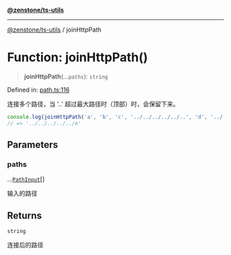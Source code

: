 [**@zenstone/ts-utils**](../README.md)

***

[@zenstone/ts-utils](../globals.md) / joinHttpPath

# Function: joinHttpPath()

> **joinHttpPath**(...`paths`): `string`

Defined in: [path.ts:116](https://github.com/janpoem/ts-utils/blob/4facee14310dda7258a7321b86b7470b497dc0e0/src/http/path.ts#L116)

连接多个路径，当 '..' 超过最大路径时（顶部）时，会保留下来。

```ts
console.log(joinHttpPath('a', 'b', 'c', '../../../../../..', 'd', '../../..', 'e'));
// => '../../../../../e'
```

## Parameters

### paths

...[`PathInput`](../type-aliases/PathInput.md)[]

输入的路径

## Returns

`string`

连接后的路径

